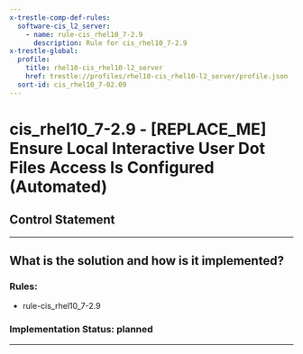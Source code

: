 ```yaml
---
x-trestle-comp-def-rules:
  software-cis_l2_server:
    - name: rule-cis_rhel10_7-2.9
      description: Rule for cis_rhel10_7-2.9
x-trestle-global:
  profile:
    title: rhel10-cis_rhel10-l2_server
    href: trestle://profiles/rhel10-cis_rhel10-l2_server/profile.json
  sort-id: cis_rhel10_7-02.09
---
```


# cis_rhel10_7-2.9 - \[REPLACE_ME\] Ensure Local Interactive User Dot Files Access Is Configured (Automated)

## Control Statement

______________________________________________________________________

## What is the solution and how is it implemented?

<!-- For implementation status enter one of: implemented, partial, planned, alternative, not-applicable -->

<!-- Note that the list of rules under ### Rules: is read-only and changes will not be captured after assembly to JSON -->

<!-- Add control implementation description here for control: cis_rhel10_7-2.9 -->

### Rules:

  - rule-cis_rhel10_7-2.9

### Implementation Status: planned

______________________________________________________________________
